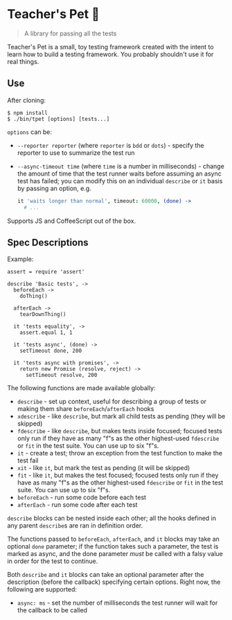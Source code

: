 Teacher's Pet 🍎
===============

> A library for passing all the tests

Teacher's Pet is a small, toy testing framework created with the intent to learn how to build a testing framework. You probably shouldn't use it for real things.

Use
---

After cloning:

```
$ npm install
$ ./bin/tpet [options] [tests...]
```

`options` can be:

* `--reporter reporter` (where `reporter` is `bdd` or `dots`) - specify the reporter to use to summarize the test run
* `--async-timeout time` (where `time` is a number in milliseconds) - change the amount of time that the test runner waits before assuming an async test has failed; you can modify this on an individual `describe` or `it` basis by passing an option, e.g.

  ```coffeescript
  it 'waits longer than normal', timeout: 60000, (done) ->
    # ...
  ```

Supports JS and CoffeeScript out of the box.

Spec Descriptions
-----------------

Example:

```coffee-script
assert = require 'assert'

describe 'Basic tests', ->
  beforeEach ->
    doThing()

  afterEach ->
    tearDownThing()

  it 'tests equality', ->
    assert.equal 1, 1

  it 'tests async', (done) ->
    setTimeout done, 200

  it 'tests async with promises', ->
    return new Promise (resolve, reject) ->
      setTimeout resolve, 200
```

The following functions are made available globally:

* `describe` - set up context, useful for describing a group of tests or making them share `beforeEach`/`afterEach` hooks
* `xdescribe` - like `describe`, but mark all child tests as pending (they will be skipped)
* `fdescribe` - like `describe`, but makes tests inside focused; focused tests only run if they have as many "f"s as the other highest-used `fdescribe` or `fit` in the test suite. You can use up to six "f"s.
* `it` - create a test; throw an exception from the test function to make the test fail
* `xit` - like `it`, but mark the test as pending (it will be skipped)
* `fit` - like `it`, but makes the test focused; focused tests only run if they have as many "f"s as the other highest-used `fdescribe` or `fit` in the test suite. You can use up to six "f"s.
* `beforeEach` - run some code before each test
* `afterEach` - run some code after each test

`describe` blocks can be nested inside each other; all the hooks defined in any parent `describe`s are ran in definition order.

The functions passed to `beforeEach`, `afterEach`, and `it` blocks may take an optional `done` parameter; if the function takes such a parameter, the test is marked as async, and the done parameter *must* be called with a falsy value in order for the test to continue.

Both `describe` and `it` blocks can take an optional parameter after the description (before the callback) specifying certain options. Right now, the following are supported:

* `async: ms` - set the number of milliseconds the test runner will wait for the callback to be called
